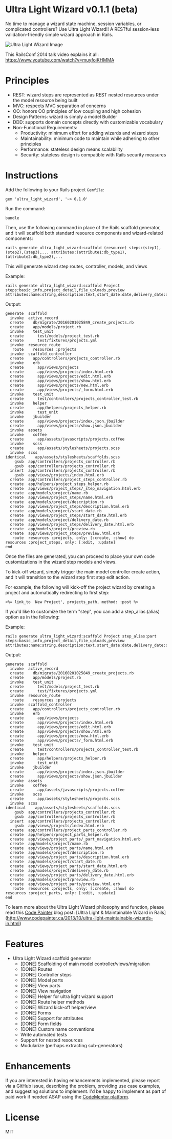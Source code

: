 Ultra Light Wizard v0.1.1 (beta)
================================

No time to manage a wizard state machine, session variables, or complicated controllers? Use Ultra Light Wizard!! A RESTful session-less validation-friendly simple wizard approach in Rails.

![Ultra Light Wizard Image](https://cdn.rawgit.com/AndyObtiva/ultra_light_wizard/master/ultra_light_wizard.jpg)

This RailsConf 2014 talk video explains it all:
https://www.youtube.com/watch?v=muyfoiKHMMA

Principles
==========

- REST: wizard steps are represented as REST nested resources under the model resource being built
- MVC: respects MVC separation of concerns
- OO: honors OO principles of low coupling and high cohesion
- Design Patterns: wizard is simply a model Builder
- DDD: supports domain concepts directly with customizable vocabulary
- Non-Functional Requirements:
  - Productivity: minimum effort for adding wizards and wizard steps
  - Maintainability: minimum code to maintain while adhering to other principles
  - Performance: stateless design means scalability
  - Security: stateless design is compatible with Rails security measures

Instructions
============

Add the following to your Rails project ```Gemfile```:

```
gem 'ultra_light_wizard', '~> 0.1.0'
```

Run the command:

```
bundle
```

Then, use the following command in place of the Rails scaffold generator, and it will scaffold both standard resource components and wizard-related components:

```
rails generate ultra_light_wizard:scaffold (resource) steps:(step1),(step2),(step3),... attributes:(attribute1:db_type1),(attribute2:db_type2),...
```

This will generate wizard step routes, controller, models, and views

Example:

```
rails generate ultra_light_wizard:scaffold Project steps:basic_info,project_detail,file_uploads,preview attributes:name:string,description:text,start_date:date,delivery_date:date
```

Output:

```
generate  scaffold
  invoke  active_record
  create    db/migrate/20160201025849_create_projects.rb
  create    app/models/project.rb
  invoke    test_unit
  create      test/models/project_test.rb
  create      test/fixtures/projects.yml
  invoke  resource_route
   route    resources :projects
  invoke  scaffold_controller
  create    app/controllers/projects_controller.rb
  invoke    erb
  create      app/views/projects
  create      app/views/projects/index.html.erb
  create      app/views/projects/edit.html.erb
  create      app/views/projects/show.html.erb
  create      app/views/projects/new.html.erb
  create      app/views/projects/_form.html.erb
  invoke    test_unit
  create      test/controllers/projects_controller_test.rb
  invoke    helper
  create      app/helpers/projects_helper.rb
  invoke      test_unit
  invoke    jbuilder
  create      app/views/projects/index.json.jbuilder
  create      app/views/projects/show.json.jbuilder
  invoke  assets
  invoke    coffee
  create      app/assets/javascripts/projects.coffee
  invoke    scss
  create      app/assets/stylesheets/projects.scss
  invoke  scss
identical    app/assets/stylesheets/scaffolds.scss
    gsub  app/controllers/projects_controller.rb
    gsub  app/controllers/projects_controller.rb
  insert  app/controllers/projects_controller.rb
    gsub  app/views/projects/index.html.erb
  create  app/controllers/project_steps_controller.rb
  create  app/helpers/project_steps_helper.rb
  create  app/views/project_steps/_step_navigation.html.erb
  create  app/models/project/name.rb
  create  app/views/project_steps/name.html.erb
  create  app/models/project/description.rb
  create  app/views/project_steps/description.html.erb
  create  app/models/project/start_date.rb
  create  app/views/project_steps/start_date.html.erb
  create  app/models/project/delivery_date.rb
  create  app/views/project_steps/delivery_date.html.erb
  create  app/models/project/preview.rb
  create  app/views/project_steps/preview.html.erb
   route  resources :projects, only: [:create, :show] do
resources :project_steps, only: [:edit, :update]
end
```

Once the files are generated, you can proceed to place your own code customizations in the wizard step models and views.

To kick-off wizard, simply trigger the main model controller create action, and it will transition to the wizard step first step edit action.

For example, the following will kick-off the project wizard by creating a project and automatically redirecting to first step:

```
<%= link_to 'New Project', projects_path, method: :post %>
```

If you'd like to customize the term "step", you can add a step_alias:(alias) option as in the following:

Example:

```
rails generate ultra_light_wizard:scaffold Project step_alias:part steps:basic_info,project_detail,file_uploads,preview attributes:name:string,description:text,start_date:date,delivery_date:date
```

Output:

```
generate  scaffold
  invoke  active_record
  create    db/migrate/20160201025849_create_projects.rb
  create    app/models/project.rb
  invoke    test_unit
  create      test/models/project_test.rb
  create      test/fixtures/projects.yml
  invoke  resource_route
   route    resources :projects
  invoke  scaffold_controller
  create    app/controllers/projects_controller.rb
  invoke    erb
  create      app/views/projects
  create      app/views/projects/index.html.erb
  create      app/views/projects/edit.html.erb
  create      app/views/projects/show.html.erb
  create      app/views/projects/new.html.erb
  create      app/views/projects/_form.html.erb
  invoke    test_unit
  create      test/controllers/projects_controller_test.rb
  invoke    helper
  create      app/helpers/projects_helper.rb
  invoke      test_unit
  invoke    jbuilder
  create      app/views/projects/index.json.jbuilder
  create      app/views/projects/show.json.jbuilder
  invoke  assets
  invoke    coffee
  create      app/assets/javascripts/projects.coffee
  invoke    scss
  create      app/assets/stylesheets/projects.scss
  invoke  scss
identical    app/assets/stylesheets/scaffolds.scss
    gsub  app/controllers/projects_controller.rb
    gsub  app/controllers/projects_controller.rb
  insert  app/controllers/projects_controller.rb
    gsub  app/views/projects/index.html.erb
  create  app/controllers/project_parts_controller.rb
  create  app/helpers/project_parts_helper.rb
  create  app/views/project_parts/_part_navigation.html.erb
  create  app/models/project/name.rb
  create  app/views/project_parts/name.html.erb
  create  app/models/project/description.rb
  create  app/views/project_parts/description.html.erb
  create  app/models/project/start_date.rb
  create  app/views/project_parts/start_date.html.erb
  create  app/models/project/delivery_date.rb
  create  app/views/project_parts/delivery_date.html.erb
  create  app/models/project/preview.rb
  create  app/views/project_parts/preview.html.erb
   route  resources :projects, only: [:create, :show] do
resources :project_parts, only: [:edit, :update]
end
```

To learn more about the Ultra Light Wizard philosophy and function, please read this [Code Painter](http://www.codepainter.ca) blog post: [Ultra Light & Maintainable Wizard in Rails] (http://www.codepainter.ca/2013/10/ultra-light-maintainable-wizards-in.html)

Features
========

- Ultra Light Wizard scaffold generator
  + [DONE] Scaffolding of main model controller/views/migration
  + [DONE] Routes
  + [DONE] Controller steps
  + [DONE] Model parts
  + [DONE] View parts
  + [DONE] View navigation
  + [DONE] Helper for ultra light wizard support
  + [DONE] Route helper methods
  + [DONE] Wizard kick-off helper/view
  + [DONE] Forms
  + [DONE] Support for attributes
  + [DONE] Form fields
  + [DONE] Custom name conventions
  - Write automated tests
  - Support for nested resources
  - Modularize (perhaps extracting sub-generators)

Enhancements
============

If you are interested in having enhancements implemented, please report via a GitHub issue, describing the problem, providing use case examples, and suggesting solutions to implement. I'd be happy to implement as part of paid work if needed ASAP using the [CodeMentor platform](https://www.codementor.io/andymaleh).

License
=======

MIT
